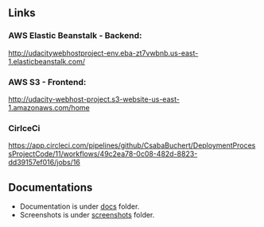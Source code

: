 ## Links
### AWS Elastic Beanstalk - Backend:
http://udacitywebhostproject-env.eba-zt7vwbnb.us-east-1.elasticbeanstalk.com/

### AWS S3 - Frontend:
http://udacity-webhost-project.s3-website-us-east-1.amazonaws.com/home

### CirlceCi
https://app.circleci.com/pipelines/github/CsabaBuchert/DeploymentProcessProjectCode/11/workflows/49c2ea78-0c08-482d-8823-dd39157ef016/jobs/16

## Documentations
- Documentation is under [docs](./docs) folder.
- Screenshots is under [screenshots](./screenshots) folder.